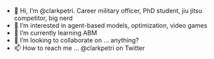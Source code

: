 - 👋 Hi, I’m @clarkpetri. Career military officer, PhD student, jiu jitsu competitor, big nerd
- 👀 I’m interested in agent-based models, optimization, video games
- 🌱 I’m currently learning ABM
- 💞️ I’m looking to collaborate on ... anything?
- 📫 How to reach me ... @clarkpetri on Twitter

<!---
clarkpetri/clarkpetri is a ✨ special ✨ repository because its `README.md` (this file) appears on your GitHub profile.
You can click the Preview link to take a look at your changes.
--->
